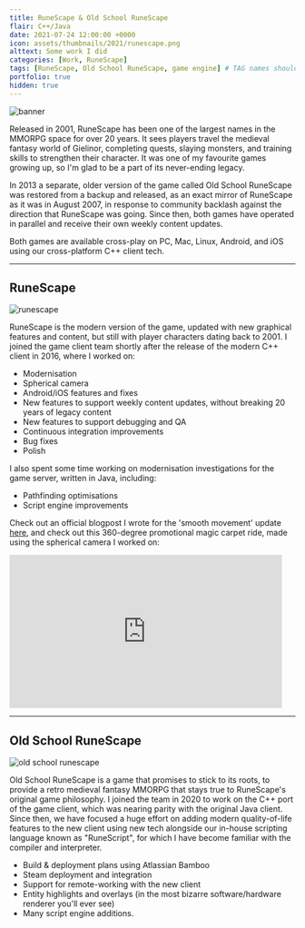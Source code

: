 ```yaml
---
title: RuneScape & Old School RuneScape
flair: C++/Java
date: 2021-07-24 12:00:00 +0000
icon: assets/thumbnails/2021/runescape.png
alttext: Some work I did
categories: [Work, RuneScape]
tags: [RuneScape, Old School RuneScape, game engine] # TAG names should always be lowercase
portfolio: true
hidden: true
---
```


![banner]({{site.url}}/assets/posts/2021-07-24-runescape/banner.jpg)

Released in 2001, RuneScape has been one of the largest names in the MMORPG space for over 20 years. It sees players travel the medieval fantasy world of Gielinor, completing quests, slaying monsters, and training skills to strengthen their character. It was one of my favourite games growing up, so I'm glad to be a part of its never-ending legacy.

In 2013 a separate, older version of the game called Old School RuneScape was restored from a backup and released, as an exact mirror of RuneScape as it was in August 2007, in response to community backlash against the direction that RuneScape was going. Since then, both games have operated in parallel and receive their own weekly content updates.

Both games are available cross-play on PC, Mac, Linux, Android, and iOS using our cross-platform C++ client tech.

---

## RuneScape

![runescape]({{site.url}}/assets/posts/2021-07-24-runescape/rs3.jpg)

RuneScape is the modern version of the game, updated with new graphical features and content, but still with player characters dating back to 2001. I joined the game client team shortly after the release of the modern C++ client in 2016, where I worked on:

- Modernisation
- Spherical camera
- Android/iOS features and fixes
- New features to support weekly content updates, without breaking 20 years of legacy content
- New features to support debugging and QA
- Continuous integration improvements
- Bug fixes
- Polish

I also spent some time working on modernisation investigations for the game server, written in Java, including:

- Pathfinding optimisations
- Script engine improvements

Check out an official blogpost I wrote for the 'smooth movement' update [here](https://secure.runescape.com/m=news/a=135/dev-blog---movement-in-runescape), and check out this 360-degree promotional magic carpet ride, made using the spherical camera I worked on:

<iframe width="480" height="270" src="https://www.youtube.com/embed/lv2mSVaRRUM" frameborder="0" allowfullscreen></iframe>

---

## Old School RuneScape

![old school runescape]({{site.url}}/assets/posts/2021-07-24-runescape/osrs.jpg)

Old School RuneScape is a game that promises to stick to its roots, to provide a retro medieval fantasy MMORPG that stays true to RuneScape's original game philosophy. I joined the team in 2020 to work on the C++ port of the game client, which was nearing parity with the original Java client. Since then, we have focused a huge effort on adding modern quality-of-life features to the new client using new tech alongside our in-house scripting language known as "RuneScript", for which I have become familiar with the compiler and interpreter.

- Build & deployment plans using Atlassian Bamboo
- Steam deployment and integration
- Support for remote-working with the new client
- Entity highlights and overlays (in the most bizarre software/hardware renderer you'll ever see)
- Many script engine additions.
